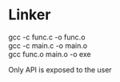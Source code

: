 # Linker
gcc -c func.c -o func.o<br>
gcc -c main.c -o main.o<br>
gcc func.o main.o -o exe<br>

Only API is exposed to the user
